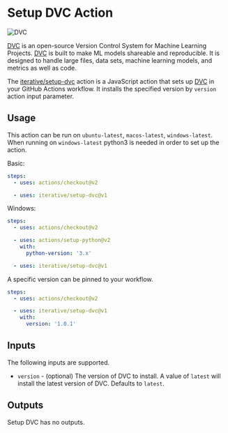 # Setup DVC Action

![DVC](https://user-images.githubusercontent.com/414967/90413385-a8d9d180-e0ae-11ea-9ed7-a9155a3b48f0.png)

[DVC](https://dvc.org/) is an open-source Version Control System for Machine
Learning Projects. [DVC](https://dvc.org/) is built to make ML models shareable
and reproducible. It is designed to handle large files, data sets, machine
learning models, and metrics as well as code.

The [iterative/setup-dvc](https://github.com/iterative/setup-dvc) action is a
JavaScript action that sets up [DVC](https://dvc.org/) in your GitHub Actions
workflow. It installs the specified version by `version` action input parameter.

## Usage

This action can be run on `ubuntu-latest`, `macos-latest`, `windows-latest`.
When running on `windows-latest` python3 is needed in order to set up the
action.

Basic:

```yaml
steps:
  - uses: actions/checkout@v2

  - uses: iterative/setup-dvc@v1
```

Windows:

```yaml
steps:
  - uses: actions/checkout@v2

  - uses: actions/setup-python@v2
    with:
      python-version: '3.x'

  - uses: iterative/setup-dvc@v1
```

A specific version can be pinned to your workflow.

```yaml
steps:
  - uses: actions/checkout@v2

  - uses: iterative/setup-dvc@v1
    with:
      version: '1.0.1'
```

## Inputs

The following inputs are supported.

- `version` - (optional) The version of DVC to install. A value of `latest` will
  install the latest version of DVC. Defaults to `latest`.

## Outputs

Setup DVC has no outputs.
